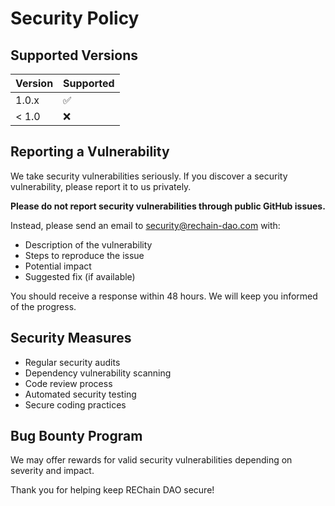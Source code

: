 # Security Policy

## Supported Versions

| Version | Supported          |
| ------- | ------------------ |
| 1.0.x   | :white_check_mark: |
| < 1.0   | :x:                |

## Reporting a Vulnerability

We take security vulnerabilities seriously. If you discover a security vulnerability, please report it to us privately.

**Please do not report security vulnerabilities through public GitHub issues.**

Instead, please send an email to security@rechain-dao.com with:

- Description of the vulnerability
- Steps to reproduce the issue
- Potential impact
- Suggested fix (if available)

You should receive a response within 48 hours. We will keep you informed of the progress.

## Security Measures

- Regular security audits
- Dependency vulnerability scanning
- Code review process
- Automated security testing
- Secure coding practices

## Bug Bounty Program

We may offer rewards for valid security vulnerabilities depending on severity and impact.

Thank you for helping keep REChain DAO secure!